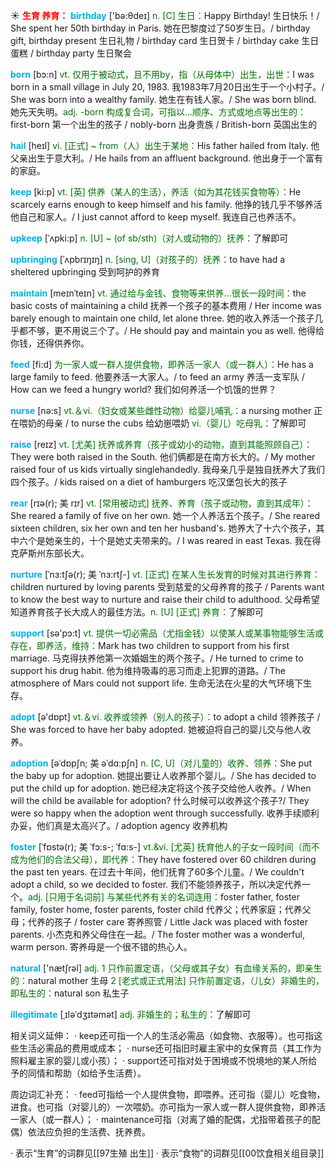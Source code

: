 ☀ <font color="red">**生育 养育：**</font>
<font color="sky blue">**birthday**</font> ['bə:θdeɪ] 
<font color="rgb(227, 108, 9)">n. [C] 生日：</font>Happy Birthday! 生日快乐！/ She spent her 50th birthday in Paris. 她在巴黎度过了50岁生日。/ birthday gift, birthday present 生日礼物 / birthday card 生日贺卡 / birthday cake 生日蛋糕 / birthday party 生日聚会

<font color="sky blue">**born**</font> [bɔ:n] 
<font color="rgb(227, 108, 9)">vt. 仅用于被动式，且不用by，指（从母体中）出生，出世：</font>I was born in a small village in July 20, 1983. 我1983年7月20日出生于一个小村子。/ She was born into a wealthy family. 她生在有钱人家。/ She was born blind. 她先天失明。<font color="rgb(227, 108, 9)">adj. -born 构成复合词，可指以…顺序、方式或地点等出生的：</font>first-born 第一个出生的孩子 / nobly-born 出身贵族 / British-born 英国出生的
           
<font color="sky blue">**hail**</font> [heɪl]
<font color="rgb(227, 108, 9)">vi. [正式] ~ from（人）出生于某地：</font>His father hailed from Italy. 他父亲出生于意大利。/ He hails from an affluent background. 他出身于一个富有的家庭。

<font color="sky blue">**keep**</font> [ki:p] 
<font color="rgb(227, 108, 9)">vt. [英] 供养（某人的生活），养活（如为其花钱买食物等）：</font>He scarcely earns enough to keep himself and his family. 他挣的钱几乎不够养活他自己和家人。/ I just cannot afford to keep myself. 我连自己也养活不。
                      
<font color="sky blue">**upkeep**</font> [ˈʌpki:p]
<font color="rgb(227, 108, 9)">n. [U] ~ (of sb/sth)（对人或动物的）抚养：</font>了解即可
            
<font color="sky blue">**upbringing**</font> [ˈʌpbrɪŋɪŋ]
<font color="rgb(227, 108, 9)">n. [sing, U]（对孩子的）抚养：</font>to have had a sheltered upbringing 受到呵护的养育

<font color="sky blue">**maintain**</font> [meɪnˈteɪn]
<font color="rgb(227, 108, 9)">vt. 通过给与金钱、食物等来供养…很长一段时间：</font>the basic costs of maintaining a child 抚养一个孩子的基本费用 / Her income was barely enough to maintain one child, let alone three. 她的收入养活一个孩子几乎都不够，更不用说三个了。/ He should pay and maintain you as well. 他得给你钱，还得供养你。

<font color="sky blue">**feed**</font> [fi:d] 
<font color="rgb(227, 108, 9)"> 为一家人或一群人提供食物，即养活一家人（或一群人）：</font>He has a large family to feed. 他要养活一大家人。/ to feed an army 养活一支军队 / How can we feed a hungry world? 我们如何养活一个饥饿的世界？

<font color="sky blue">**nurse**</font> [nə:s] 
<font color="rgb(227, 108, 9)">vt.＆vi.（妇女或某些雌性动物）给婴儿哺乳：</font>a nursing mother 正在喂奶的母亲 / to nurse the cubs 给幼崽喂奶 <font color="rgb(227, 108, 9)">vi.（婴儿）吃母乳：</font>了解即可

<font color="sky blue">**raise**</font> [reɪz] 
<font color="rgb(227, 108, 9)">vt. [尤美] 抚养或养育（孩子或幼小的动物，直到其能照顾自己）：</font>They were both raised in the South. 他们俩都是在南方长大的。/ My mother raised four of us kids virtually singlehandedly. 我母亲几乎是独自抚养大了我们四个孩子。/ kids raised on a diet of hamburgers 吃汉堡包长大的孩子 
                      
<font color="sky blue">**rear**</font> [rɪə(r); 美 rɪr]
<font color="rgb(227, 108, 9)">vt. [常用被动式] 抚养、养育（孩子或动物，直到其成年）：</font>She reared a family of five on her own. 她一个人养活五个孩子。/ She reared sixteen children, six her own and ten her husband's. 她养大了十六个孩子，其中六个是她亲生的，十个是她丈夫带来的。/ I was reared in east Texas. 我在得克萨斯州东部长大。

<font color="sky blue">**nurture**</font> [ˈnɜ:tʃə(r); 美 ˈnɜ:rtʃ-]
<font color="rgb(227, 108, 9)">vt. [正式] 在某人生长发育的时候对其进行养育：</font>children nurtured by loving parents 受到慈爱的父母养育的孩子 / Parents want to know the best way to nurture and raise their child to adulthood. 父母希望知道养育孩子长大成人的最佳方法。<font color="rgb(227, 108, 9)">n. [U] [正式] 养育：</font>了解即可

<font color="sky blue">**support**</font> [sə'pɔ:t] 
<font color="rgb(227, 108, 9)">vt. 提供一切必需品（尤指金钱）以使某人或某事物能够生活或存在，即养活，维持：</font>Mark has two children to support from his first marriage. 马克得扶养他第一次婚姻生的两个孩子。/ He turned to crime to support his drug habit. 他为维持吸毒的恶习而走上犯罪的道路。/ The atmosphere of Mars could not support life. 生命无法在火星的大气环境下生存。

<font color="sky blue">**adopt**</font> [ə'dɒpt] 
<font color="rgb(227, 108, 9)">vt.＆vi. 收养或领养（别人的孩子）：</font>to adopt a child 领养孩子 / She was forced to have her baby adopted. 她被迫将自己的婴儿交与他人收养。
                      
<font color="sky blue">**adoption**</font> [əˈdɒpʃn; 美 əˈdɑ:pʃn]
<font color="rgb(227, 108, 9)">n. [C, U]（对儿童的）收养、领养：</font>She put the baby up for adoption. 她提出要让人收养那个婴儿。/ She has decided to put the child up for adoption. 她已经决定将这个孩子交给他人收养。/ When will the child be available for adoption? 什么时候可以收养这个孩子?/ They were so happy when the adoption went through successfully. 收养手续顺利办妥，他们真是太高兴了。/ adoption agency 收养机构

<font color="sky blue">**foster**</font> [ˈfɒstə(r); 美 ˈfɔ:s-; ˈfɑ:s-]
<font color="rgb(227, 108, 9)">vt.&vi. [尤英] 抚育他人的子女一段时间（而不成为他们的合法父母），即代养：</font>They have fostered over 60 children during the past ten years. 在过去十年间，他们抚育了60多个儿童。/ We couldn't adopt a child, so we decided to foster. 我们不能领养孩子，所以决定代养一个。<font color="rgb(227, 108, 9)">adj. [只用于名词前] 与某些代养有关的名词连用：</font>foster father, foster family, foster home, foster parents, foster child 代养父；代养家庭；代养父母；代养的孩子 / foster care 寄养照管 / Little Jack was placed with foster parents. 小杰克和养父母住在一起。/ The foster mother was a wonderful, warm person. 寄养母是一个很不错的热心人。

<font color="sky blue">**natural**</font> ['nætʃrəl] 
<font color="rgb(227, 108, 9)">adj. 1 只作前置定语，（父母或其子女）有血缘关系的，即亲生的：</font>natural mother 生母 <font color="rgb(227, 108, 9)">2 [老式或正式用法] 只作前置定语，（儿女）非婚生的，即私生的：</font>natural son 私生子

<font color="sky blue">**illegitimate**</font> [ˌɪləˈdʒɪtəmət]
<font color="rgb(227, 108, 9)">adj. 非婚生的；私生的：</font>了解即可

相关词义延伸：
· keep还可指一个人的生活必需品（如食物、衣服等）。也可指这些生活必需品的费用或成本；
· nurse还可指旧时雇主家中的女保育员（其工作为照料雇主家的婴儿或小孩）；
· support还可指对处于困境或不悦境地的某人所给予的同情和帮助（如给予生活费）。

周边词汇补充：
· feed可指给一个人提供食物，即喂养。还可指（婴儿）吃食物，进食。也可指（对婴儿的）一次喂奶。亦可指为一家人或一群人提供食物，即养活一家人（或一群人）；
· maintenance可指（对离了婚的配偶，尤指带着孩子的配偶）依法应负担的生活费、抚养费。

· 表示“生育”的词群见[[97生殖 出生]]
· 表示“食物”的词群见[[00饮食相关组目录]]
